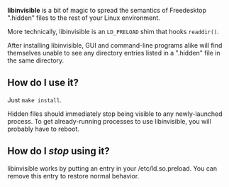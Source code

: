 **libinvisible** is a bit of magic to spread the semantics of Freedesktop ".hidden" files to the rest of your Linux environment.

More technically, libinvisible is an `LD_PRELOAD` shim that hooks `readdir()`.

After installing libinvisible, GUI and command-line programs alike will find themselves unable to see any directory entries listed in a ".hidden" file in the same directory.


## How do I use it?

Just `make install`.

Hidden files should immediately stop being visible to any newly-launched process. To get already-running processes to use libinvisible, you will probably have to reboot.


## How do I *stop* using it?

libinvisible works by putting an entry in your /etc/ld.so.preload. You can remove this entry to restore normal behavior.
